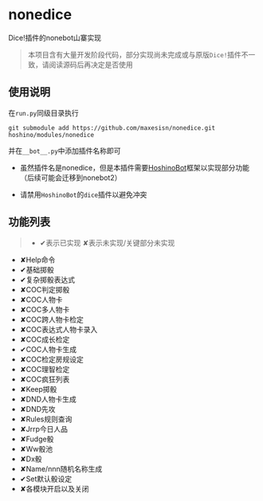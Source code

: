# nonedice
Dice!插件的nonebot山寨实现


> 本项目含有大量开发阶段代码，部分实现尚未完成或与原版```Dice!```插件不一致，请阅读源码后再决定是否使用


## 使用说明
在```run.py```同级目录执行
```shell
git submodule add https://github.com/maxesisn/nonedice.git hoshino/modules/nonedice
```
并在```__bot__.py```中添加插件名称即可

- 虽然插件名是nonedice，但是本插件需要[HoshinoBot](https://github.com/Ice-Cirno/HoshinoBot)框架以实现部分功能（后续可能会迁移到nonebot2）

- 请禁用```HoshinoBot```的```dice```插件以避免冲突

## 功能列表
>* ✔表示已实现 ✘表示未实现/关键部分未实现

* ✘Help命令
* ✔基础掷骰
* ✔复杂掷骰表达式
* ✘COC判定掷骰
* ✘COC人物卡
* ✘COC多人物卡
* ✘COC跨人物卡检定
* ✘COC表达式人物卡录入
* ✘COC成长检定
* ✔COC人物卡生成
* ✘COC检定房规设定
* ✘COC理智检定
* ✘COC疯狂列表
* ✘Keep掷骰
* ✘DND人物卡生成
* ✘DND先攻
* ✘Rules规则查询
* ✘Jrrp今日人品
* ✘Fudge骰
* ✘Ww骰池
* ✘Dx骰
* ✘Name/nnn随机名称生成
* ✔Set默认骰设定
* ✘各模块开启以及关闭

